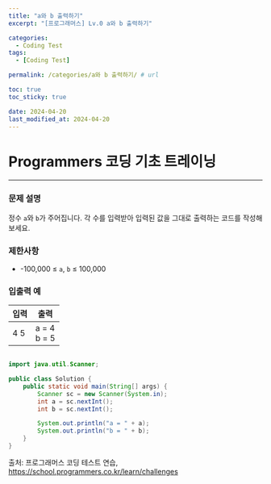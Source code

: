 ```yaml
---
title: "a와 b 출력하기"
excerpt: "[프로그래머스] Lv.0 a와 b 출력하기"

categories:
  - Coding Test
tags:
  - [Coding Test]

permalink: /categories/a와 b 출력하기/ # url

toc: true
toc_sticky: true

date: 2024-04-20
last_modified_at: 2024-04-20
---
```


# Programmers 코딩 기초 트레이닝

---

### 문제 설명
정수 `a`와 `b`가 주어집니다. 각 수를 입력받아 입력된 값을 그대로 출력하는 코드를 작성해 보세요.

### 제한사항
- -100,000 ≤ `a`, `b` ≤ 100,000

### 입출력 예

| 입력 | 출력 |
|------|------|
| 4 5  | a = 4 <br> b = 5 |

```java

import java.util.Scanner;

public class Solution {
    public static void main(String[] args) {
        Scanner sc = new Scanner(System.in);
        int a = sc.nextInt();
        int b = sc.nextInt();

        System.out.println("a = " + a);
        System.out.println("b = " + b);
    }
}

``````

출처: 프로그래머스 코딩 테스트 연습, https://school.programmers.co.kr/learn/challenges
